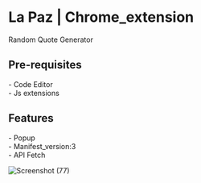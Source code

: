 <h1>La Paz | Chrome_extension</h1>
<p>Random Quote Generator</p>

<h2>Pre-requisites</h2>
- Code Editor<br>
- Js extensions

<h2>Features</h2>
- Popup<BR>
- Manifest_version:3<BR>
- API Fetch<BR>

![Screenshot (77)](https://github.com/rudransh1921/LaPaz_Chrome-extension/assets/125080656/b7d6ecd1-6258-4193-97c7-ed02077d995d)



